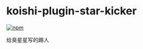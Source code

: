 # koishi-plugin-star-kicker

[![npm](https://img.shields.io/npm/v/koishi-plugin-star-kicker?style=flat-square)](https://www.npmjs.com/package/koishi-plugin-star-kicker)

给臭星星写的踢人
